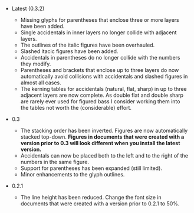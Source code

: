- Latest (0.3.2)
	- Missing glyphs for parentheses that enclose three or more layers have been added.
	- Single accidentals in inner layers no longer collide with adjacent layers.
	- The outlines of the italic figures have been overhauled.
	- Slashed itacic figures have been added.
	- Accidentals in parentheses do no longer collide with the numbers they modify.
	- Parentheses and brackets that enclose up to three layers do now automatically avoid collisions with accidentals and slashed figures in almost all cases.
	- The kerning tables for accidentals (natural, flat, sharp) in up to three adjacent layers are now complete. As double flat and double sharp are rarely ever used for figured bass I consider working them into the tables not worth the (considerable) effort.
- 0.3
	- The stacking order has been inverted. Figures are now automatically stacked top-down. **Figures in documents that were created with a version prior to 0.3 will look different when you install the latest version.**
	- Accidentals can now be placed both to the left and to the right of the numbers in the same figure.
	- Support for parentheses has been expanded (still limited).
	- Minor enhancements to the glyph outlines.

- 0.2.1
	- The line height has been reduced. Change the font size in documents that were created with a version prior to 0.2.1 to 50%.